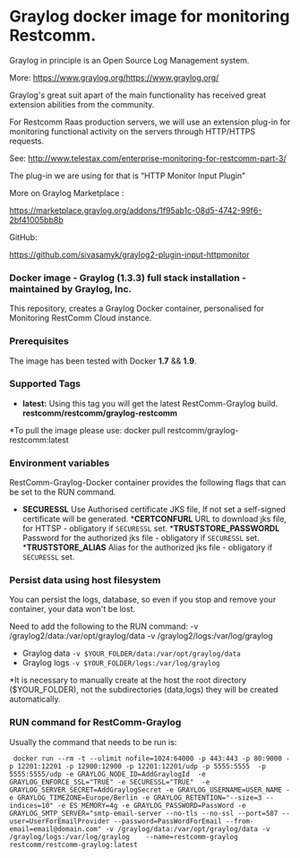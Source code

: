 ﻿# Graylog docker image for monitoring Restcomm.

Graylog in principle is an Open Source Log Management system. 

More: https://www.graylog.org/https://www.graylog.org/


Graylog's great suit apart of the main functionality has received great extension abilities from the community.

 
For Restcomm Raas production servers, we will use an extension plug-in for monitoring functional activity on the servers through HTTP/HTTPS requests.

See: http://www.telestax.com/enterprise-monitoring-for-restcomm-part-3/

The plug-in we are using for that is “HTTP Monitor Input Plugin”

More on Graylog Marketplace :

https://marketplace.graylog.org/addons/1f95ab1c-08d5-4742-99f6-2bf41005bb8b
    
GitHub:

https://github.com/sivasamyk/graylog2-plugin-input-httpmonitor


### Docker image - Graylog (1.3.3) full stack installation - maintained by Graylog, Inc.

This repository, creates a Graylog Docker container, personalised for Monitoring RestComm Cloud instance.
 
 
### Prerequisites
The image has been tested with Docker __1.7__ && __1.9__.

### Supported Tags

* __latest:__ Using this tag you will get the latest RestComm-Graylog build. __restcomm/restcomm/graylog-restcomm__


*To pull the image please use: docker pull restcomm/graylog-restcomm:latest

### Environment variables 

RestComm-Graylog-Docker container provides the following flags that can be set to the RUN command.

* __SECURESSL__ Use Authorised certificate JKS file, If not set a self-signed certificate will be generated. 
     *__CERTCONFURL__ URL to download jks file, for HTTSP - obligatory if ```SECURESSL``` set.
     *__TRUSTSTORE_PASSWORDL__ Password for the authorized jks file - obligatory if ```SECURESSL``` set.
     *__TRUSTSTORE_ALIAS__ Alias for the authorized jks file - obligatory if ```SECURESSL``` set.


### Persist data using host filesystem

You can persist the logs, database, so even if you stop and remove your container, your data won't be lost.


Need to add the following to  the RUN command:
-v /graylog2/data:/var/opt/graylog/data -v /graylog2/logs:/var/log/graylog 

* Graylog data ```-v $YOUR_FOLDER/data:/var/opt/graylog/data ```
* Graylog logs ```-v $YOUR_FOLDER/logs:/var/log/graylog```

*It is necessary to manually create at the host the root directory ($YOUR_FOLDER), not the subdirectories (data,logs) 
they will be created automatically.


### RUN command for RestComm-Graylog
 
 Usually the command that needs to be run is:
 
``` docker run --rm -t --ulimit nofile=1024:64000 -p 443:443 -p 80:9000 -p 12201:12201 -p 12900:12900 -p 12201:12201/udp -p 5555:5555  -p 5555:5555/udp -e GRAYLOG_NODE_ID=AddGraylogId  -e GRAYLOG_ENFORCE_SSL="TRUE" -e SECURESSL="TRUE"  -e GRAYLOG_SERVER_SECRET=AddGraylogSecret -e GRAYLOG_USERNAME=USER_NAME -e GRAYLOG_TIMEZONE=Europe/Berlin -e GRAYLOG_RETENTION="--size=3 --indices=10" -e ES_MEMORY=4g -e GRAYLOG_PASSWORD=PassWord -e GRAYLOG_SMTP_SERVER="smtp-email-server --no-tls --no-ssl --port=587 --user=UserForEmailProvider --password=PassWordForEmail --from-email=email@domain.com" -v /graylog/data:/var/opt/graylog/data -v /graylog/logs:/var/log/graylog    --name=restcomm-graylog restcomm/restcomm-graylog:latest```

